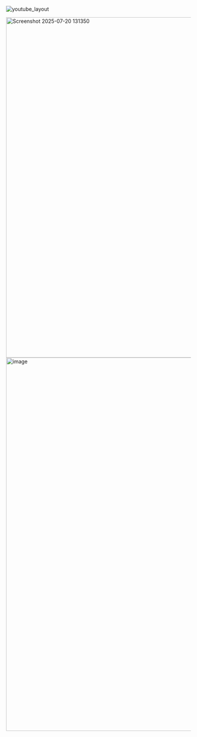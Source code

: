 ![youtube_layout](https://github.com/user-attachments/assets/45d8e5a5-2ccd-46d8-9565-3e2909fc9fb5)

<img width="1913" height="928" alt="Screenshot 2025-07-20 131350" src="https://github.com/user-attachments/assets/85ad5d81-2525-4871-8d63-4cd443077d61" />

<img width="1919" height="1018" alt="image" src="https://github.com/user-attachments/assets/261e18d2-53d4-4e18-9547-c78a2046b2d7" />
